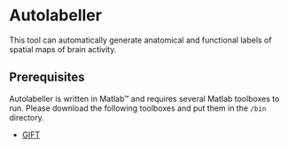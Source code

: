 # Autolabeller

This tool can automatically generate anatomical and functional labels of spatial maps of brain activity.

## Prerequisites

Autolabeller is written in Matlab™ and requires several Matlab toolboxes to run. Please download the following toolboxes and put them in the `/bin` directory.

- [GIFT](https://github.com/trendscenter/gift)

